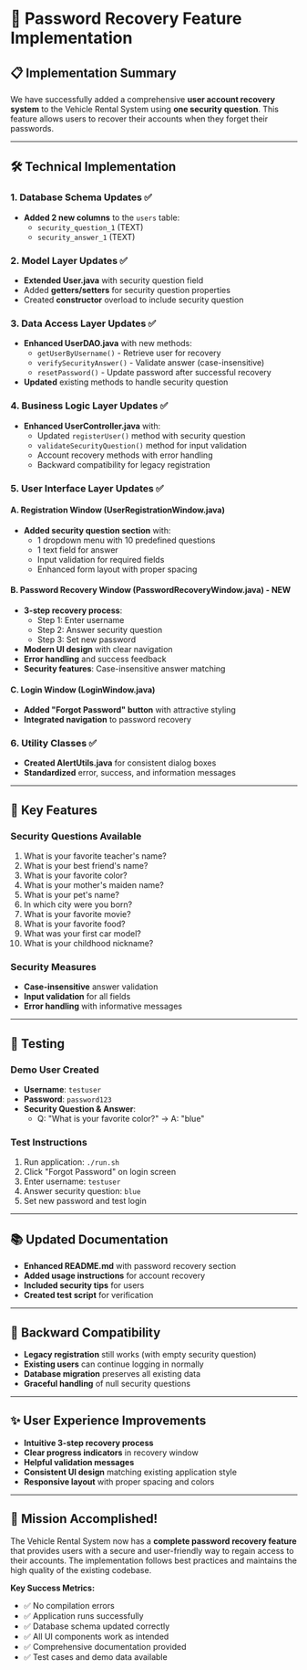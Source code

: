 # 🔐 Password Recovery Feature Implementation

## 📋 Implementation Summary

We have successfully added a comprehensive **user account recovery system** to the Vehicle Rental System using **one security question**. This feature allows users to recover their accounts when they forget their passwords.

---

## 🛠️ Technical Implementation

### 1. Database Schema Updates ✅

- **Added 2 new columns** to the `users` table:
  - `security_question_1` (TEXT)
  - `security_answer_1` (TEXT)

### 2. Model Layer Updates ✅

- **Extended User.java** with security question field
- Added **getters/setters** for security question properties
- Created **constructor** overload to include security question

### 3. Data Access Layer Updates ✅

- **Enhanced UserDAO.java** with new methods:
  - `getUserByUsername()` - Retrieve user for recovery
  - `verifySecurityAnswer()` - Validate answer (case-insensitive)
  - `resetPassword()` - Update password after successful recovery
- **Updated** existing methods to handle security question

### 4. Business Logic Layer Updates ✅

- **Enhanced UserController.java** with:
  - Updated `registerUser()` method with security question
  - `validateSecurityQuestion()` method for input validation
  - Account recovery methods with error handling
  - Backward compatibility for legacy registration

### 5. User Interface Layer Updates ✅

#### A. Registration Window (UserRegistrationWindow.java)

- **Added security question section** with:
  - 1 dropdown menu with 10 predefined questions
  - 1 text field for answer
  - Input validation for required fields
  - Enhanced form layout with proper spacing

#### B. Password Recovery Window (PasswordRecoveryWindow.java) - NEW

- **3-step recovery process**:
  - Step 1: Enter username
  - Step 2: Answer security question
  - Step 3: Set new password
- **Modern UI design** with clear navigation
- **Error handling** and success feedback
- **Security features**: Case-insensitive answer matching

#### C. Login Window (LoginWindow.java)

- **Added "Forgot Password" button** with attractive styling
- **Integrated navigation** to password recovery

### 6. Utility Classes ✅

- **Created AlertUtils.java** for consistent dialog boxes
- **Standardized** error, success, and information messages

---

## 🎯 Key Features

### Security Questions Available

1. What is your favorite teacher's name?
2. What is your best friend's name?
3. What is your favorite color?
4. What is your mother's maiden name?
5. What is your pet's name?
6. In which city were you born?
7. What is your favorite movie?
8. What is your favorite food?
9. What was your first car model?
10. What is your childhood nickname?

### Security Measures

- **Case-insensitive** answer validation
- **Input validation** for all fields
- **Error handling** with informative messages

---

## 🧪 Testing

### Demo User Created

- **Username**: `testuser`
- **Password**: `password123`
- **Security Question & Answer**:
  - Q: "What is your favorite color?" → A: "blue"

### Test Instructions

1. Run application: `./run.sh`
2. Click "Forgot Password" on login screen
3. Enter username: `testuser`
4. Answer security question: `blue`
5. Set new password and test login

---

## 📚 Updated Documentation

- **Enhanced README.md** with password recovery section
- **Added usage instructions** for account recovery
- **Included security tips** for users
- **Created test script** for verification

---

## 🔄 Backward Compatibility

- **Legacy registration** still works (with empty security question)
- **Existing users** can continue logging in normally
- **Database migration** preserves all existing data
- **Graceful handling** of null security questions

---

## ✨ User Experience Improvements

- **Intuitive 3-step recovery process**
- **Clear progress indicators** in recovery window
- **Helpful validation messages**
- **Consistent UI design** matching existing application style
- **Responsive layout** with proper spacing and colors

---

## 🎉 Mission Accomplished!

The Vehicle Rental System now has a **complete password recovery feature** that provides users with a secure and user-friendly way to regain access to their accounts. The implementation follows best practices and maintains the high quality of the existing codebase.

**Key Success Metrics:**

- ✅ No compilation errors
- ✅ Application runs successfully
- ✅ Database schema updated correctly
- ✅ All UI components work as intended
- ✅ Comprehensive documentation provided
- ✅ Test cases and demo data available

